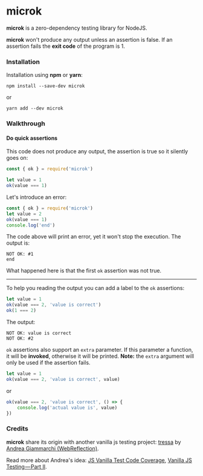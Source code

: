 # microk

**microk** is a zero-dependency testing library for NodeJS.

**microk** won't produce any output unless an assertion is false. If an assertion fails the **exit code** of the program is 1.

### Installation

Installation using **npm** or **yarn**:

`npm install --save-dev microk`

or

`yarn add --dev microk`

### Walkthrough

#### Do quick assertions

This code does not produce any output, the assertion is true so it silently
goes on:

```javascript
const { ok } = require('microk')

let value = 1
ok(value === 1)
```

Let's introduce an error:

```javascript
const { ok } = require('microk')
let value = 2
ok(value === 1)
console.log('end')
```

The code above will print an error, yet it won't stop the execution. The output is:

```
NOT OK: #1
end
```

What happened here is that the first `ok` assertion was not true.

---

To help you reading the output you can add a label to the `ok` assertions:

```javascript
let value = 1
ok(value === 2, 'value is correct')
ok(1 === 2)
```

The output:

```
NOT OK: value is correct
NOT OK: #2
```

`ok` assertions also support an `extra` parameter. If this parameter a function, it will be **invoked**,
otherwise it will be printed. **Note:** the `extra` argument will only be used
if the assertion fails.

```javascript
let value = 1
ok(value === 2, 'value is correct', value)
```

or

```javascript
ok(value === 2, 'value is correct', () => {
    console.log('actual value is', value)
})
```



### Credits

**microk** share its origin with another vanilla js testing project: [tressa](https://github.com/WebReflection/tressa) by [Andrea Giammarchi (WebReflection)](https://twitter.com/webreflection).

Read more about Andrea's idea: [JS Vanilla Test Code Coverage](https://medium.com/@WebReflection/vanilla-js-testing-part-ii-63b9d736121), [Vanilla JS Testing — Part II](https://medium.com/@WebReflection/vanilla-js-testing-part-ii-63b9d736121).

